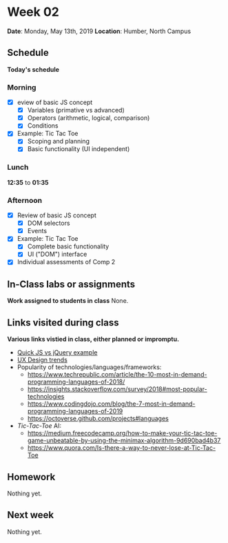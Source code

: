 # Week 02
**Date**: Monday, May 13th, 2019
**Location**: Humber, North Campus

## Schedule 
**Today's schedule**

### Morning
  - [x] eview of basic JS concept
    - [x] Variables (primative vs advanced)
    - [x] Operators (arithmetic, logical, comparison)
    - [x] Conditions
  - [x] Example: Tic Tac Toe
    - [x] Scoping and planning
    - [x] Basic functionality (UI independent)

### Lunch
__12:35__ to __01:35__

### Afternoon
  - [x] Review of basic JS concept
    - [x] DOM selectors
    - [x] Events
  - [x] Example: Tic Tac Toe
    - [x] Complete basic functionality
    - [x] UI ("DOM") interface
  - [x] Individual assessments of Comp 2

## In-Class labs or assignments
**Work assigned to students in class**
None.

## Links visited during class
**Various links vistied in class, either planned or impromptu.**

  - [Quick JS vs jQuery example](https://codepen.io/roccop/pen/mYrxxE?editors=1010)
  - [UX Design trends](https://trends.uxdesign.cc/)
  - Popularity of technologies/languages/frameworks:
    - <https://www.techrepublic.com/article/the-10-most-in-demand-programming-languages-of-2018/>
    - <https://insights.stackoverflow.com/survey/2018#most-popular-technologies>
    - <https://www.codingdojo.com/blog/the-7-most-in-demand-programming-languages-of-2019>
    - <https://octoverse.github.com/projects#languages>
  - _Tic-Tac-Toe_ AI:
    - <https://medium.freecodecamp.org/how-to-make-your-tic-tac-toe-game-unbeatable-by-using-the-minimax-algorithm-9d690bad4b37>
    - <https://www.quora.com/Is-there-a-way-to-never-lose-at-Tic-Tac-Toe>


## Homework
Nothing yet.

## Next week
Nothing yet.